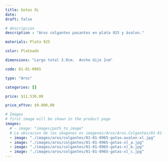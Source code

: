```yaml
---
title: Gotas XL
date: 
draft: false

# descripcion
description : "Aros colgantes pasantes en plata 925 y ávalon."

materials: Plata 925

color: Plateado

dimensions: "Largo total 3.9cm.  Ancho dije 2cm"

code: 01-01-0965

type: "Aros"

categories: []

price: $11.530,00

price_eftvo: $9.800,00

# Images
# first image will be shown in the product page
images:
  # - image: "images/path_to_image"
  # La ubicacion de las imagenes es imagenes/Aros/Aros.Colgantes/01-01-0965-gotas-xl
  - image: "./images/aros/colgantes/01-01-0965-gotas-avalon-xl.jpg"
  - image: "./images/aros/colgantes/01-01-0965-gotas-xl_a.jpg"
  - image: "./images/aros/colgantes/01-01-0965-gotas-xl_b.jpg"
  - image: "./images/aros/colgantes/01-01-0965-gotas-xl_c.jpg"
---
```

